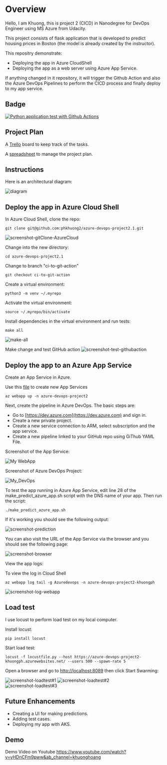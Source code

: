 # Overview

Hello, I am Khuong, this is project 2 (CICD) in Nanodegree for DevOps Engineer using MS Azure from Udacity.

This project consists of flask application that is developed to predict housing prices in Boston (the model is already created by the instructor). 

This repositry demonstrate:
- Deploying the app in Azure CloudShell
- Deploying the app as a web server using Azure App Service.

If anything changed in it repository,  it will trigger the Github Action and also the Azure DevOps Pipelines to perform the CICD process and finally deploy to my app service.

## Badge

[![Python application test with Github Actions](https://github.com/phkhuong2/azure-devops-project2.1/actions/workflows/pythonapp.yml/badge.svg)](https://github.com/phkhuong2/azure-devops-project2.1/actions/workflows/pythonapp.yml)

## Project Plan

A [Trello](https://trello.com/b/3YsyayTe/build-cicd-pipeline-for-azure-devops) board to keep track of the tasks.

A [spreadsheet](project-schedule-h.xlsx) to manage the project plan.

## Instructions

Here is an architectural diagram:

![diagram](https://github.com/phkhuong2/azure-devops-project2.1/blob/main/screenshots/diagram.png)

## Deploy the app in Azure Cloud Shell

In Azure Cloud Shell, clone the repo:
```
git clone git@github.com:phkhuong2/azure-devops-project2.1.git
```
![screenshot-gitClone-AzureCloud](https://github.com/phkhuong2/azure-devops-project2.1/blob/main/screenshots/git_clone.png)


Change into the new directory:
```
cd azure-devops-project2.1
```

Change to branch "ci-to-git-action"

```
git checkout ci-to-git-action
```

Create a virtual environment:
```
python3 -m venv ~/.myrepo
```

Activate the virtual environment:
```
source ~/.myrepo/bin/activate
```

Install dependencies in the virtual environment and run tests:
```
make all
```
![make-all](https://github.com/phkhuong2/azure-devops-project2.1/blob/main/screenshots/run_make_all_local.png)

Make change and test GitHub action
![screenshot-test-githubaction](https://github.com/phkhuong2/azure-devops-project2.1/blob/main/screenshots/test_github_action.png)

## Deploy the app to an Azure App Service

Create an App Service in Azure. 

Use this [file](https://github.com/phkhuong2/azure-devops-project2.1/blob/main/commands.sh) to create new App Services

```
az webapp up -n azure-devops-project2
```

Next, create the pipeline in Azure DevOps. The basic steps are:

- Go to [https://dev.azure.com](https://dev.azure.com) and sign in.
- Create a new private project.
- Create a new service connection to ARM, select subscription and the app service.
- Create a new pipeline linked to your GitHub repo using GiThub YAML File.

Screenshot of the App Service:

![My WebApp](https://github.com/phkhuong2/azure-devops-project2.1/blob/main/screenshots/azure_web_app.png)

Screenshot of Azure DevOps Project:

![My_DevOps](https://github.com/phkhuong2/azure-devops-project2.1/blob/main/screenshots/my_devops.png)

To test the app running in Azure App Service, edit line 28 of the make_predict_azure_app.sh script with the DNS name of your app. Then run the script:
```
./make_predict_azure_app.sh 
```

If it's working you should see the following output:

![screenshot-prediction](https://github.com/phkhuong2/azure-devops-project2.1/blob/main/screenshots/06%20-%20make%20prediction.jpg)

You can also visit the URL of the App Service via the browser and you should see the following page:

![screenshot-browser](https://github.com/phkhuong2/azure-devops-project2.1/blob/main/screenshots/app.png)

View the app logs:

To view the log in Cloud Shell
```
az webapp log tail -g Azuredevops -n azure-devops-project2-khuongph
```
![screenshot-log-webapp](https://github.com/phkhuong2/azure-devops-project2.1/blob/main/screenshots/log_trail.png)


> 

## Load test

I use locust to perform load test on my local computer. 

Install locust:
```
pip install locust
```

Start load test:
```
locust -f locustfile.py --host https://azure-devops-project2-khuongph.azurewebsites.net/ --users 500 --spawn-rate 5 
```
Open a browser and go to [http://localhost:8089](http://localhost:8089) then click Start Swarming:

![screenshot-loadtest#1](https://github.com/phkhuong2/azure-devops-project2.1/blob/main/screenshots/loadtest1.png)
![screenshot-loadtest#2](https://github.com/phkhuong2/azure-devops-project2.1/blob/main/screenshots/loadtest2.png)
![screenshot-loadtest#3](https://github.com/phkhuong2/azure-devops-project2.1/blob/main/screenshots/loadtest3.png)

## Future Enhancements
- Creating a UI for making predictions.
- Adding test cases.
- Deploying my app with AKS.

## Demo 
Demo Video on Youtube 
https://www.youtube.com/watch?v=yHDnCFm9pww&ab_channel=khuonghoang
